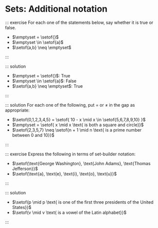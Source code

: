 # Sets: Additional notation

::: exercise
For each one of the statements below, say whether it is true or false.

- $\emptyset = \setof{}$
- $\emptyset \in \setof{a}$
- $\setof{a,b} \neq \emptyset$

:::

::: solution

- $\emptyset = \setof{}$: True
- $\emptyset \in \setof{a}$: False
- $\setof{a,b} \neq \emptyset$: True

:::

::: solution
For each one of the following, put $=$ or $\neq$ in the gap as appropriate:

- $\setof{0,1,2,3,4,5} = \setof{ 10 - x \mid x \in \setof{5,6,7,8,9,10} }$
- $\emptyset = \setof{ x \mid x \text{ is both a square and circle}}$
- $\setof{2,3,5,7} \neq \setof{n + 1 \mid n \text{ is a prime number between 0 and 10}}$

:::

::: exercise
Express the following in terms of set-builder notation:

- $\setof{\text{George Washington}, \text{John Adams}, \text{Thomas Jefferson}}$
- $\setof{\text{a}, \text{e}, \text{i}, \text{o}, \text{u}}$

:::

::: solution

- $\setof{p \mid p \text{ is one of the first three presidents of the United States}}$
- $\setof{v \mid v \text{ is a vowel of the Latin alphabet}}$

:::
